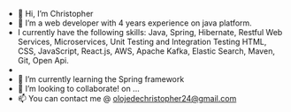 - 👋 Hi, I’m Christopher
- 👀 I’m a web developer with 4 years experience on java platform.
- I currently have the following skills: Java, Spring, Hibernate, Restful Web Services, Microservices, Unit Testing and Integration Testing HTML, CSS, JavaScript, React.js, AWS, Apache Kafka, Elastic Search, Maven, Git, Open Api.
- 
- 🌱 I’m currently learning the Spring framework
- 💞️ I’m looking to collaborate!
 on ...
- 📫 You can contact me @ olojedechristopher24@gmail.com

<!---
Christopher-OOC/Christopher-OOC is a ✨ special ✨ repository because its `README.md` (this file) appears on your GitHub profile.
You can click the Preview link to take a look at your changes.
--->
